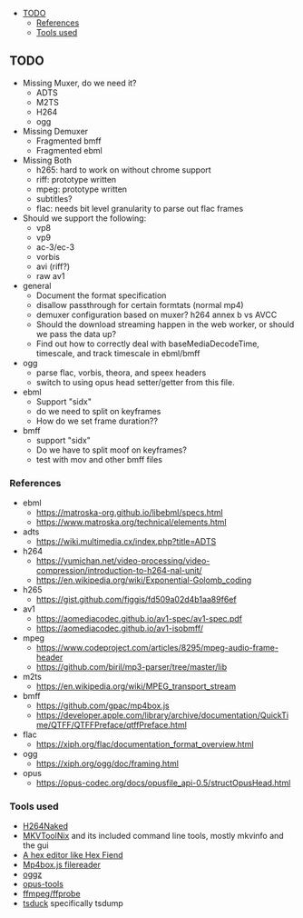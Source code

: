 <!-- START doctoc generated TOC please keep comment here to allow auto update -->
<!-- DON'T EDIT THIS SECTION, INSTEAD RE-RUN doctoc TO UPDATE -->


- [TODO](#todo)
  - [References](#references)
  - [Tools used](#tools-used)

<!-- END doctoc generated TOC please keep comment here to allow auto update -->

## TODO
* Missing Muxer, do we need it?
  * ADTS
  * M2TS
  * H264
  * ogg
* Missing Demuxer
  * Fragmented bmff
  * Fragmented ebml
* Missing Both
  * h265: hard to work on without chrome support
  * riff: prototype written
  * mpeg: prototype written
  * subtitles?
  * flac: needs bit level granularity to parse out flac frames
* Should we support the following:
  * vp8
  * vp9
  * ac-3/ec-3
  * vorbis
  * avi (riff?)
  * raw av1
* general
  * Document the format specification
  * disallow passthrough for certain formtats (normal mp4)
  * demuxer configuration based on muxer? h264 annex b vs AVCC
  * Should the download streaming happen in the web worker, or should we pass the data up?
  * Find out how to correctly deal with baseMediaDecodeTime, timescale, and track timescale in ebml/bmff
* ogg
  * parse flac, vorbis, theora, and speex headers
  * switch to using opus head setter/getter from this file.
* ebml
  * Support "sidx"
  * do we need to split on keyframes
  * How do we set frame duration??
* bmff
  * support "sidx"
  * Do we have to split moof on keyframes?
  * test with mov and other bmff files

### References
* ebml
  * https://matroska-org.github.io/libebml/specs.html
  * https://www.matroska.org/technical/elements.html
* adts
  * https://wiki.multimedia.cx/index.php?title=ADTS
* h264
  * https://yumichan.net/video-processing/video-compression/introduction-to-h264-nal-unit/
  * https://en.wikipedia.org/wiki/Exponential-Golomb_coding
* h265
  * https://gist.github.com/figgis/fd509a02d4b1aa89f6ef
* av1
  * https://aomediacodec.github.io/av1-spec/av1-spec.pdf
  * https://aomediacodec.github.io/av1-isobmff/
* mpeg
  * https://www.codeproject.com/articles/8295/mpeg-audio-frame-header
  * https://github.com/biril/mp3-parser/tree/master/lib
* m2ts
  * https://en.wikipedia.org/wiki/MPEG_transport_stream
* bmff
  * https://github.com/gpac/mp4box.js
  * https://developer.apple.com/library/archive/documentation/QuickTime/QTFF/QTFFPreface/qtffPreface.html
* flac
  * https://xiph.org/flac/documentation_format_overview.html
* ogg
  * https://xiph.org/ogg/doc/framing.html
* opus
  * https://opus-codec.org/docs/opusfile_api-0.5/structOpusHead.html

### Tools used
* [H264Naked](https://github.com/shi-yan/H264Naked)
* [MKVToolNix](https://mkvtoolnix.download/) and its included command line tools, mostly mkvinfo and the gui
* [A hex editor like Hex Fiend](https://github.com/ridiculousfish/HexFiend)
* [Mp4box.js filereader](https://gpac.github.io/mp4box.js/test/filereader.html)
* [oggz](https://wiki.xiph.org/Oggz)
* [opus-tools](https://opus-codec.org/downloads/)
* [ffmpeg/ffprobe](https://ffmpeg.org/)
* [tsduck](https://tsduck.io/) specifically tsdump
